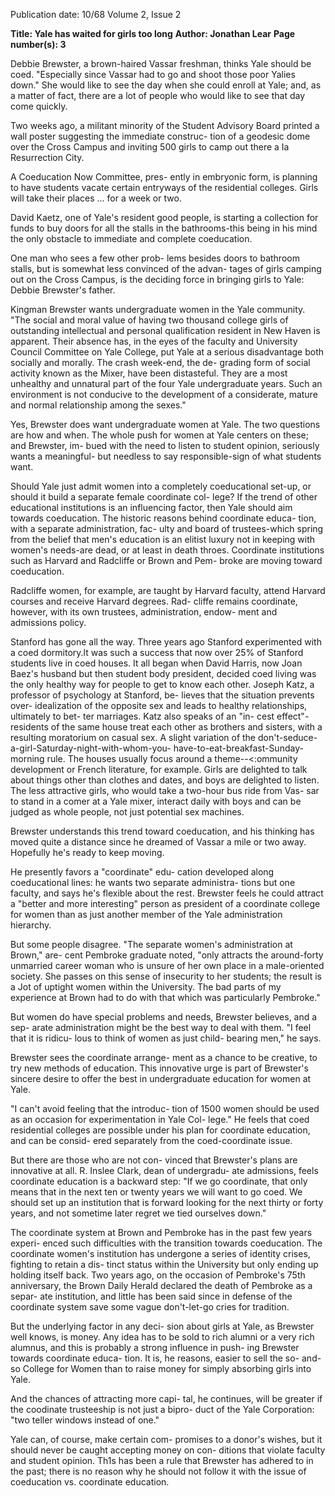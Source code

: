 Publication date: 10/68
Volume 2, Issue 2

**Title: Yale has waited for girls too long**
**Author: Jonathan Lear**
**Page number(s): 3**

Debbie Brewster, a brown-haired Vassar 
freshman, thinks Yale should be coed. 
"Especially since Vassar had to go and 
shoot those poor Yalies down." She would 
like to see the day when she could enroll 
at Yale; and, as a matter of fact, there are 
a lot of people who would like to see that 
day come quickly. 

Two weeks ago, a militant minority of 
the Student Advisory Board printed a wall 
poster suggesting the immediate construc-
tion of a geodesic dome over the Cross 
Campus and inviting 500 girls to camp 
out there a Ia Resurrection City. 

A Coeducation Now Committee, pres-
ently in embryonic form, is planning to 
have students vacate certain entryways of 
the residential colleges. Girls will take their 
places ... for a week or two. 

David Kaetz, one of Yale's resident 
good people, is starting a collection for 
funds to buy doors for all the stalls in the 
bathrooms-this being in his mind the 
only obstacle to immediate and complete 
coeducation. 

One man who sees a few other prob-
lems besides doors to bathroom stalls, but 
is somewhat less convinced of the advan-
tages of girls camping out on the Cross 
Campus, is the deciding force in bringing 
girls to Yale: Debbie Brewster's father. 

Kingman Brewster wants undergraduate 
women in the Yale community. "The social 
and moral value of having two thousand 
college girls of outstanding intellectual and 
personal qualification resident in New 
Haven is apparent. Their absence has, in 
the eyes of the faculty and University 
Council Committee on Yale College, put 
Yale at a serious disadvantage both socially 
and morally. The crash week-end, the de-
grading form of social activity known as 
the Mixer, have been distasteful. They are 
a most unhealthy and unnatural part of 
the four Yale undergraduate years. Such 
an environment is not conducive to the 
development of a considerate, mature and 
normal relationship among the sexes." 

Yes, Brewster does want undergraduate 
women at Yale. The two questions are how 
and when. The whole push for women at 
Yale centers on these; and Brewster, im-
bued with the need to listen to student 
opinion, seriously wants a meaningful-
but needless to say responsible-sign of 
what students want. 

Should Yale just admit women into a 
completely coeducational set-up, or should 
it build a separate female coordinate col-
lege? If the trend of other educational 
institutions is an influencing factor, then 
Yale should aim towards coeducation. The 
historic reasons behind coordinate educa-
tion, with a separate administration, fac-
ulty and board of trustees-which spring 
from the belief that men's education is an 
elitist luxury not in keeping with women's 
needs-are dead, or at least in death 
throes. Coordinate institutions such as 
Harvard and Radcliffe or Brown and Pem-
broke are moving toward coeducation. 

Radcliffe women, for example, are taught 
by Harvard faculty, attend Harvard 
courses and receive Harvard degrees. Rad-
cliffe remains coordinate, however, with 
its own trustees, administration, endow-
ment and admissions policy. 

Stanford has gone all the way. Three 
years ago Stanford experimented with a 
coed dormitory.lt was such a success that 
now over 25% of Stanford students live 
in coed houses. It all began when David 
Harris, now Joan Baez's husband but then 
student body president, decided coed 
living was the only healthy way for people 
to get to know each other. Joseph Katz, a 
professor of psychology at Stanford, be-
lieves that the situation prevents over-
idealization of the opposite sex and leads 
to healthy relationships, ultimately to bet-
ter marriages. Katz also speaks of an "in-
cest effect"-residents of the same house 
treat each other as brothers and sisters, 
with a resulting moratorium on casual 
sex. A slight variation of the don't-seduce-
a-girl-Saturday-night-with-whom-you-
have-to-eat-breakfast-Sunday-morning 
rule. The houses usually focus around a 
theme--<:ommunity development or 
French literature, for example. Girls are 
delighted to talk about things other than 
clothes and dates, and boys are delighted 
to listen. The less attractive girls, who 
would take a two-hour bus ride from Vas-
sar to stand in a comer at a Yale mixer, 
interact daily with boys and can be judged 
as whole people, not just potential sex 
machines. 

Brewster understands this trend toward 
coeducation, and his thinking has moved 
quite a distance since he dreamed of Vassar 
a mile or two away. Hopefully he's ready 
to keep moving. 

He presently favors a "coordinate" edu-
cation developed along coeducational 
lines: he wants two separate administra-
tions but one faculty, and says he's flexible 
about the rest. Brewster feels he could 
attract a "better and more interesting" 
person as president of a coordinate college 
for women than as just another member 
of the Yale administration hierarchy. 

But some people disagree. "The separate 
women's administration at Brown," are-
cent Pembroke graduate noted, "only 
attracts the around-forty unmarried career 
woman who is unsure of her own place in 
a male-oriented society. She passes on this 
sense of insecurity to her students; the 
result is a Jot of uptight women within the 
University. The bad parts of my experience 
at Brown had to do with that which was 
particularly Pembroke." 

But women do have special problems 
and needs, Brewster believes, and a sep-
arate administration might be the best way 
to deal with them. "I feel that it is ridicu-
lous to think of women as just child-
bearing men," he says. 

Brewster sees the coordinate arrange-
ment as a chance to be creative, to try 
new methods of education. This innovative 
urge is part of Brewster's sincere desire to 
offer the best in undergraduate education 
for women at Yale. 

"I can't avoid feeling that the introduc-
tion of 1500 women should be used as an 
occasion for experimentation in Yale Col-
lege." He feels that coed residential 
colleges are possible under his plan for 
coordinate education, and can be consid-
ered separately from the coed-coordinate 
issue. 

But there are those who are not con-
vinced that Brewster's plans are innovative 
at all. R. Inslee Clark, dean of undergradu-
ate admissions, feels coordinate education 
is a backward step: "If we go coordinate, 
that only means that in the next ten or 
twenty years we will want to go coed. 
We should set up an institution that is 
forward looking for the next thirty or forty 
years, and not sometime later regret we 
tied ourselves down." 

The coordinate system at Brown and 
Pembroke has in the past few years experi-
enced such difficulties with the transition 
towards coeducation. The coordinate 
women's institution has undergone a series 
of identity crises, fighting to retain a dis-
tinct status within the University but only 
ending up holding itself back. Two years 
ago, on the occasion of Pembroke's 75th 
anniversary, the Brown Daily Herald 
declared the death of Pembroke as a separ-
ate institution, and little has been said since 
in defense of the coordinate system save 
some vague don't-let-go cries for tradition. 

But the underlying factor in any deci-
sion about girls at Yale, as Brewster well 
knows, is money. Any idea has to be sold 
to rich alumni or a very rich alumnus, and 
this is probably a strong influence in push-
ing Brewster towards coordinate educa-
tion. It is, he reasons, easier to sell the so-
and-so College for Women than to raise 
money for simply absorbing girls into Yale. 

And the chances of attracting more capi-
tal, he continues, will be greater if the 
coodinate trusteeship is not just a bipro-
duct of the Yale Corporation: "two teller 
windows instead of one." 

Yale can, of course, make certain com-
promises to a donor's wishes, but it should 
never be caught accepting money on con-
ditions that violate faculty and student 
opinion. Th1s has been a rule that Brewster 
has adhered to in the past; there is no 
reason why he should not follow it with 
the issue of coeducation vs. coordinate 
education.